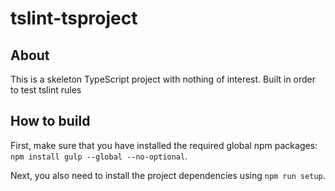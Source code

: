 # tslint-tsproject

## About
This is a skeleton TypeScript project with nothing of interest. Built in order to test tslint rules

## How to build
First, make sure that you have installed the required global npm packages: `npm install gulp --global --no-optional`.

Next, you also need to install the project dependencies using `npm run setup`.
